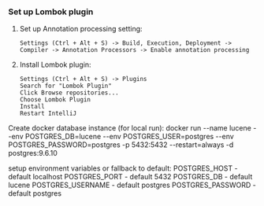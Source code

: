 ### Set up Lombok plugin
1. Set up Annotation processing setting: 
    ```
    Settings (Ctrl + Alt + S) -> Build, Execution, Deployment -> Compiler -> Annotation Processors -> Enable annotation processing
    ```  
2. Install Lombok plugin:
    ```
    Settings (Ctrl + Alt + S) -> Plugins
    Search for "Lombok Plugin"
    Click Browse repositories...
    Choose Lombok Plugin
    Install
    Restart IntelliJ
    ```    

Create docker database instance (for local run):
docker run --name lucene --env POSTGRES_DB=lucene --env POSTGRES_USER=postgres --env POSTGRES_PASSWORD=postgres -p 5432:5432 --restart=always -d postgres:9.6.10

setup environment variables or fallback to default:
POSTGRES_HOST           - default localhost
POSTGRES_PORT           - default 5432
POSTGRES_DB             - default lucene
POSTGRES_USERNAME       - default postgres
POSTGRES_PASSWORD       - default postgres